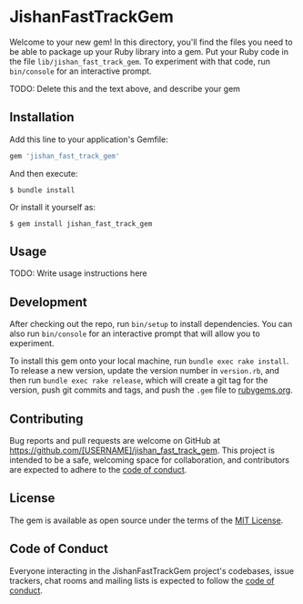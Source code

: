 # JishanFastTrackGem

Welcome to your new gem! In this directory, you'll find the files you need to be able to package up your Ruby library into a gem. Put your Ruby code in the file `lib/jishan_fast_track_gem`. To experiment with that code, run `bin/console` for an interactive prompt.

TODO: Delete this and the text above, and describe your gem

## Installation

Add this line to your application's Gemfile:

```ruby
gem 'jishan_fast_track_gem'
```

And then execute:

    $ bundle install

Or install it yourself as:

    $ gem install jishan_fast_track_gem

## Usage

TODO: Write usage instructions here

## Development

After checking out the repo, run `bin/setup` to install dependencies. You can also run `bin/console` for an interactive prompt that will allow you to experiment.

To install this gem onto your local machine, run `bundle exec rake install`. To release a new version, update the version number in `version.rb`, and then run `bundle exec rake release`, which will create a git tag for the version, push git commits and tags, and push the `.gem` file to [rubygems.org](https://rubygems.org).

## Contributing

Bug reports and pull requests are welcome on GitHub at https://github.com/[USERNAME]/jishan_fast_track_gem. This project is intended to be a safe, welcoming space for collaboration, and contributors are expected to adhere to the [code of conduct](https://github.com/[USERNAME]/jishan_fast_track_gem/blob/master/CODE_OF_CONDUCT.md).


## License

The gem is available as open source under the terms of the [MIT License](https://opensource.org/licenses/MIT).

## Code of Conduct

Everyone interacting in the JishanFastTrackGem project's codebases, issue trackers, chat rooms and mailing lists is expected to follow the [code of conduct](https://github.com/[USERNAME]/jishan_fast_track_gem/blob/master/CODE_OF_CONDUCT.md).
